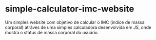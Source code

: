 # simple-calculator-imc-website
Um simples website com objetivo de calcular o IMC (índice de massa corporal) atráves de uma simples calculadora desenvolvida em JS, onde mostra o status de massa corporal do usuário.
